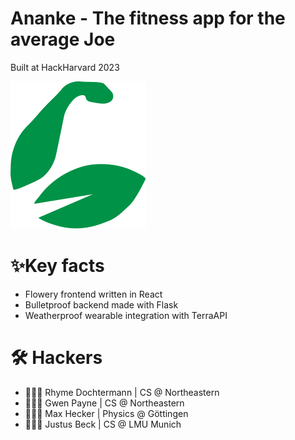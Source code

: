 # Ananke - The fitness app for the average Joe
Built at HackHarvard 2023

![Logo](frontend/src/assets/Logo.svg)

# ✨Key facts
- Flowery frontend written in React
- Bulletproof backend made with Flask
- Weatherproof wearable integration with TerraAPI

# 🛠️ Hackers
- 👩🏼‍💻 Rhyme Dochtermann | CS @ Northeastern
- 👩🏻‍💻 Gwen Payne | CS @ Northeastern
- 👨🏻‍💻 Max Hecker | Physics @ Göttingen
- 👨🏼‍💻 Justus Beck | CS @ LMU Munich


